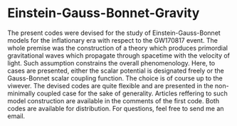 # Einstein-Gauss-Bonnet-Gravity
The present codes were devised for the study of Einstein-Gauss-Bonnet models for the inflationary era with respect to the GW170817 event. The whole premise was the construction of a theory which produces primordial gravitational waves which propagate through spacetime with the velocity of light. Such assumption constrains the overall phenomenology. Here, to cases are presented, either the scalar potential is designated freely or the Gauss-Bonnet scalar coupling function. The choice is of course up to the viwever. The devised codes are quite flexible and are presented in the non-minimally coupled case for the sake of generality. Articles reffering to such model construction are available in the comments of the first code. Both codes are available for distribution. For questions, feel free to send me an email.
